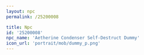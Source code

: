 ```yaml
---
layout: npc
permalink: /25200008

title: Npc
id: '25200008'
npc_name: 'Aetherine Condenser Self-Destruct Dummy'
icon_url: 'portrait/mob/dummy_p.png'
---
```


